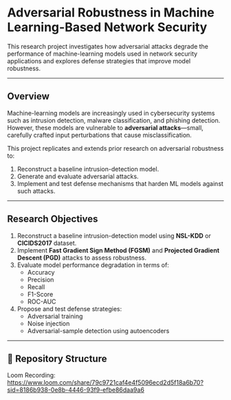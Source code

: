 # Adversarial Robustness in Machine Learning-Based Network Security

This research project investigates how adversarial attacks degrade the performance of machine-learning models used in network security applications and explores defense strategies that improve model robustness.

---

## Overview

Machine-learning models are increasingly used in cybersecurity systems such as intrusion detection, malware classification, and phishing detection.  
However, these models are vulnerable to **adversarial attacks**—small, carefully crafted input perturbations that cause misclassification.

This project replicates and extends prior research on adversarial robustness to:
1. Reconstruct a baseline intrusion-detection model.
2. Generate and evaluate adversarial attacks.
3. Implement and test defense mechanisms that harden ML models against such attacks.

---

##  Research Objectives

1. Reconstruct a baseline intrusion-detection model using **NSL-KDD** or **CICIDS2017** dataset.  
2. Implement **Fast Gradient Sign Method (FGSM)** and **Projected Gradient Descent (PGD)** attacks to assess robustness.  
3. Evaluate model performance degradation in terms of:
   - Accuracy  
   - Precision  
   - Recall  
   - F1-Score  
   - ROC-AUC  
4. Propose and test defense strategies:
   - Adversarial training  
   - Noise injection  
   - Adversarial-sample detection using autoencoders  

---

## 📂 Repository Structure



Loom Recording: https://www.loom.com/share/79c9721caf4e4f5096ecd2d5f18a6b70?sid=8186b938-0e8b-4446-93f9-efbe86daa9a6

